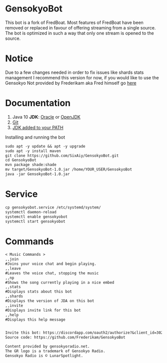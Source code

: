 # GensokyoBot
This bot is a fork of FredBoat. Most features of FredBoat have been removed or replaced in favour of offering streaming from a single source.
The bot is optimized in such a way that only one stream is opened to the source.

# Notice
Due to a few changes needed in order to fix issues like shards stats management I recommend this version for now, if you would like to use the Gensokyo Not provided by Frederikam aka Fred himself go [here](https://github.com/Frederikam/GensokyoBot)

# Documentation
1. Java 10 __JDK__: [Oracle](http://www.oracle.com/technetwork/java/javase/downloads/jdk10-downloads-4416644.html) or [OpenJDK](http://jdk.java.net/10/)
2. [Git](https://www.atlassian.com/git/tutorials/install-git)
3. [JDK added to your PATH](https://www.tutorialspoint.com/maven/maven_environment_setup.htm)

Installing and running the bot
```md
sudo apt -y update && apt -y upgrade
sudo apt -y install maven
git clone https://github.com/SixAiy/GensokyoBot.git
cd GensokyoBot
mvn package shade:shade
mv target/GensokyoBot-1.0.jar /home/YOUR_USER/GensokyoBot
java -jar GensokyoBot-1.0.jar
```

# Service
```md
cp gensokyobot.service /etc/systemd/system/
systemctl daemon-reload
systemctl enable gensokyobot
systemctl start gensokyobot
```

# Commands
```md
< Music Commands >
,,join
#Joins your voice chat and begin playing.
,,leave
#Leaves the voice chat, stopping the music
,,np
#Shows the song currently playing in a nice embed
,,stats
#Displays stats about this bot
,,shards
#Displays the version of JDA on this bot
,,invite
#Displays invite link for this bot
,,help
#Displays this help message


Invite this bot: https://discordapp.com/oauth2/authorize?&client_id=302857939910131712&scope=bot
Source code: https://github.com/Frederikam/GensokyoBot

Content provided by gensokyoradio.net.
The GR logo is a trademark of Gensokyo Radio.
Gensokyo Radio is © LunarSpotlight.
```

